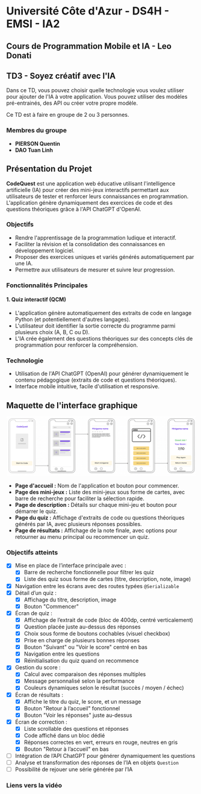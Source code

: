 # Université Côte d'Azur - DS4H - EMSI - IA2
## Cours de Programmation Mobile et IA - Leo Donati
## TD3 - Soyez créatif avec l'IA

Dans ce TD, vous pouvez choisir quelle technologie vous voulez utiliser pour ajouter de l'IA à votre application. Vous pouvez utiliser des modèles pré-entrainés, des API ou créer votre propre modèle.

Ce TD est à faire en groupe de 2 ou 3 personnes.

### Membres du groupe
- **PIERSON Quentin**
- **DAO Tuan Linh**

## Présentation du Projet

**CodeQuest** est une application web éducative utilisant l'intelligence artificielle (IA) pour créer des mini-jeux interactifs permettant aux utilisateurs de tester et renforcer leurs connaissances en programmation. L'application génère dynamiquement des exercices de code et des questions théoriques grâce à l'API ChatGPT d'OpenAI.

### Objectifs

- Rendre l'apprentissage de la programmation ludique et interactif.
- Faciliter la révision et la consolidation des connaissances en développement logiciel.
- Proposer des exercices uniques et variés générés automatiquement par une IA.
- Permettre aux utilisateurs de mesurer et suivre leur progression.

### Fonctionnalités Principales

#### 1. Quiz interactif (QCM)
- L'application génère automatiquement des extraits de code en langage Python (et potentiellement d'autres langages).
- L'utilisateur doit identifier la sortie correcte du programme parmi plusieurs choix (A, B, C ou D).
- L'IA crée également des questions théoriques sur des concepts clés de programmation pour renforcer la compréhension.

### Technologie
- Utilisation de l'API ChatGPT (OpenAI) pour générer dynamiquement le contenu pédagogique (extraits de code et questions théoriques).
- Interface mobile intuitive, facile d'utilisation et responsive.

## Maquette de l'interface graphique

![Maquette de l'interface](image.png)

- **Page d'accueil :** Nom de l'application et bouton pour commencer.
- **Page des mini-jeux :** Liste des mini-jeux sous forme de cartes, avec barre de recherche pour faciliter la sélection rapide.
- **Page de description :** Détails sur chaque mini-jeu et bouton pour démarrer le quiz.
- **Page du quiz :** Affichage d'extraits de code ou questions théoriques générés par IA, avec plusieurs réponses possibles.
- **Page de résultats :** Affichage de la note finale, avec options pour retourner au menu principal ou recommencer un quiz.

### Objectifs atteints

- [x] Mise en place de l’interface principale avec :
    - [x] Barre de recherche fonctionnelle pour filtrer les quiz
    - [x] Liste des quiz sous forme de cartes (titre, description, note, image)
- [x] Navigation entre les écrans avec des routes typées `@Serializable`
- [x] Détail d’un quiz :
    - [x] Affichage du titre, description, image
    - [x] Bouton "Commencer"
- [x] Écran de quiz :
    - [x] Affichage de l’extrait de code (bloc de 400dp, centré verticalement)
    - [x] Question placée juste au-dessus des réponses
    - [x] Choix sous forme de boutons cochables (visuel checkbox)
    - [x] Prise en charge de plusieurs bonnes réponses
    - [x] Bouton "Suivant" ou "Voir le score" centré en bas
    - [x] Navigation entre les questions
    - [x] Réinitialisation du quiz quand on recommence
- [x] Gestion du score :
    - [x] Calcul avec comparaison des réponses multiples
    - [x] Message personnalisé selon la performance
    - [x] Couleurs dynamiques selon le résultat (succès / moyen / échec)
- [x] Écran de résultats :
    - [x] Affiche le titre du quiz, le score, et un message
    - [x] Bouton "Retour à l’accueil" fonctionnel
    - [x] Bouton "Voir les réponses" juste au-dessus
- [x] Écran de correction :
    - [x] Liste scrollable des questions et réponses
    - [x] Code affiché dans un bloc dédié
    - [x] Réponses correctes en vert, erreurs en rouge, neutres en gris
    - [x] Bouton "Retour à l’accueil" en bas

- [ ] Intégration de l’API ChatGPT pour générer dynamiquement les questions
- [ ] Analyse et transformation des réponses de l’IA en objets `Question`
- [ ] Possibilité de rejouer une série générée par l’IA

### Liens vers la vidéo

